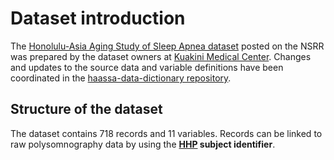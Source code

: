 # Dataset introduction

The [Honolulu-Asia Aging Study of Sleep Apnea dataset](:files_path:/datasets) posted on the NSRR was prepared by the dataset owners at [Kuakini Medical Center](http://www.kuakini.org/wps/portal/). Changes and updates to the source data and variable definitions have been coordinated in the [haassa-data-dictionary repository](https://github.com/sleepepi/haassa-data-dictionary).

## Structure of the dataset

The dataset contains 718 records and 11 variables. Records can be linked to raw polysomnography data by using the **[HHP](https://www.sleepdata.org/datasets/haassa/variables/hhp) subject identifier**.
